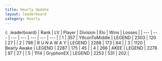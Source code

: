 ```yaml
---
title: Hourly Update
layout: leaderboard
category: hourly
---
```


{: .leaderboard}
| Rank | LV | Player | Division | Elo | Wins | Losses |
| --- | --- | --- | --- | --- | --- | --- |
| <span data-change="0">1</span> | 357 | <span title="ID: 108623">YtIconToMiddle</span> | LEGEND | <span data-change="0">2303</span> | <span data-change="0">120</span> | <span data-change="0">27</span> |
| <span data-change="0">2</span> | 796 | <span title="ID: 66144">R U N A W A Y</span> | LEGEND | <span data-change="0">2288</span> | <span data-change="0">173</span> | <span data-change="0">84</span> |
| <span data-change="0">3</span> | 1120 | <span title="ID: 417840">Bearly Awake</span> | LEGEND | <span data-change="0">2287</span> | <span data-change="0">175</span> | <span data-change="0">45</span> |
| <span data-change="0">4</span> | 266 | <span title="ID: 455100">AKEE</span> | LEGEND | <span data-change="0">2278</span> | <span data-change="0">97</span> | <span data-change="0">27</span> |
| <span data-change="0">5</span> | 1114 | <span title="ID: 315148">GryphonEX</span> | LEGEND | <span data-change="0">2253</span> | <span data-change="0">531</span> | <span data-change="0">202</span> |
